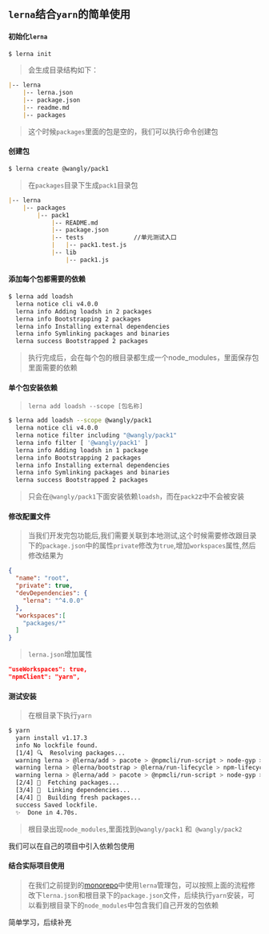 ## `lerna`结合`yarn`的简单使用

#### 初始化`lerna`

```bash
$ lerna init
```

> 会生成目录结构如下：

```markdown
|-- lerna
    |-- lerna.json
    |-- package.json
    |-- readme.md
    |-- packages
```

> 这个时候`packages`里面的包是空的，我们可以执行命令创建包

#### 创建包

```bash
$ lerna create @wangly/pack1
```

> 在`packages`目录下生成`pack1`目录包

```markdown
|-- lerna
    |-- packages
        |-- pack1
            |-- README.md
            |-- package.json
            |-- tests              //单元测试入口
            |   |-- pack1.test.js
            |-- lib
                |-- pack1.js
```

#### 添加每个包都需要的依赖

```bash
$ lerna add loadsh
  lerna notice cli v4.0.0
  lerna info Adding loadsh in 2 packages
  lerna info Bootstrapping 2 packages
  lerna info Installing external dependencies
  lerna info Symlinking packages and binaries
  lerna success Bootstrapped 2 packages
```

> 执行完成后，会在每个包的根目录都生成一个node_modules，里面保存包里面需要的依赖

#### 单个包安装依赖

> `lerna add loadsh --scope [包名称]`

```bash
$ lerna add loadsh --scope @wangly/pack1
  lerna notice cli v4.0.0
  lerna notice filter including "@wangly/pack1"
  lerna info filter [ '@wangly/pack1' ]
  lerna info Adding loadsh in 1 package
  lerna info Bootstrapping 2 packages
  lerna info Installing external dependencies
  lerna info Symlinking packages and binaries
  lerna success Bootstrapped 2 packages
```

> 只会在`@wangly/pack1`下面安装依赖`loadsh`，而在`pack2`z中不会被安装

#### 修改配置文件

>  当我们开发完包功能后,我们需要关联到本地测试,这个时候需要修改跟目录下的`package.json`中的属性`private`修改为`true`,增加`workspaces`属性,然后修改结果为

```json
{
  "name": "root",
  "private": true,
  "devDependencies": {
    "lerna": "^4.0.0"
  },
  "workspaces":[
    "packages/*"
  ]
}
```

> `lerna.json`增加属性

```json
"useWorkspaces": true,
"npmClient": "yarn",
```

#### 测试安装

> 在根目录下执行`yarn`

```bash
$ yarn
  yarn install v1.17.3
  info No lockfile found.
  [1/4] 🔍  Resolving packages...
  warning lerna > @lerna/add > pacote > @npmcli/run-script > node-gyp > request@2.88.2: request has been deprecated, see https://github.com/request/request/issues/3142
  warning lerna > @lerna/bootstrap > @lerna/run-lifecycle > npm-lifecycle > node-gyp > request@2.88.2: request has been deprecated, see https://github.com/request/request/issues/3142
  warning lerna > @lerna/add > pacote > @npmcli/run-script > node-gyp > request > har-validator@5.1.5: this library is no longer supported
  [2/4] 🚚  Fetching packages...
  [3/4] 🔗  Linking dependencies...
  [4/4] 🔨  Building fresh packages...
  success Saved lockfile.
  ✨  Done in 4.70s.
```

>  根目录出现`node_modules`,里面找到`@wangly/pack1` 和` @wangly/pack2`

我们可以在自己的项目中引入依赖包使用

#### 结合实际项目使用

>  在我们之前提到的[monorepo](https://mp.weixin.qq.com/s?__biz=Mzg3OTEyMzgxNA==&amp;mid=2247483654&amp;idx=1&amp;sn=376a79513af3b90efb6456e58d31d357&amp;chksm=cf080d0ff87f8419e087c47c108c5439efc27b941993c9279d7bcacd24df8dd77d7ca3ecfda0&token=941524049&lang=zh_CN&scene=21#wechat_redirect)中使用`lerna`管理包，可以按照上面的流程修改下`lerna.json`和根目录下的`package.json`文件，后续执行`yarn`安装，可以看到根目录下的`node_modules`中包含我们自己开发的包依赖

简单学习，后续补充

